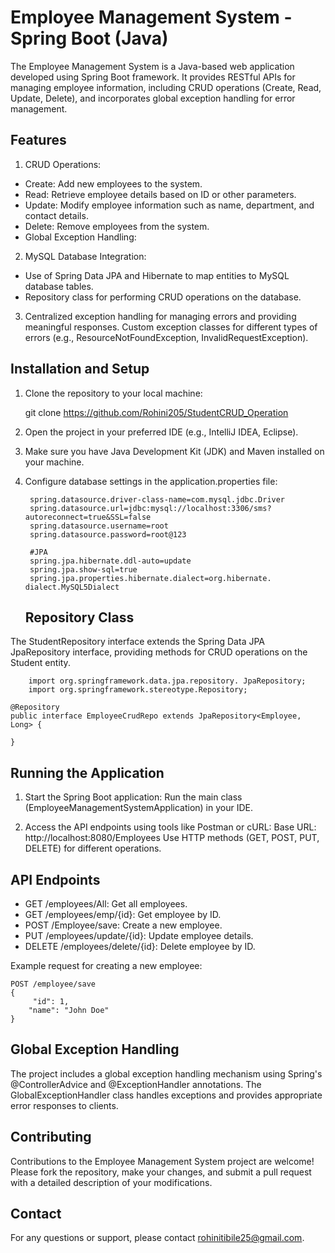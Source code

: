 # Employee Management System - Spring Boot (Java)


The Employee Management System is a Java-based web application developed using Spring Boot framework. It provides RESTful APIs for managing employee information, including CRUD operations (Create, Read, Update, Delete), and incorporates global exception handling for error management. 


## Features

1. CRUD Operations:

* Create: Add new employees to the system.
* Read: Retrieve employee details based on ID or other parameters.
* Update: Modify employee information such as name, department, and contact details.
* Delete: Remove employees from the system.
* Global Exception Handling:

2. MySQL Database Integration:
* Use of Spring Data JPA and Hibernate to map entities to MySQL database tables.
* Repository class for performing CRUD operations on the database.

3. Centralized exception handling for managing errors and providing meaningful responses.
Custom exception classes for different types of errors (e.g., ResourceNotFoundException, InvalidRequestException).
## Installation and Setup

1. Clone the repository to your local machine:


    git clone https://github.com/Rohini205/StudentCRUD_Operation
2. Open the project in your preferred IDE (e.g., IntelliJ IDEA, Eclipse).
3. Make sure you have Java Development Kit (JDK) and Maven installed on your machine.
4. Configure database settings in the application.properties file:

        spring.datasource.driver-class-name=com.mysql.jdbc.Driver
        spring.datasource.url=jdbc:mysql://localhost:3306/sms?autoreconnect=true&SSL=false
        spring.datasource.username=root
        spring.datasource.password=root@123
        
        #JPA
        spring.jpa.hibernate.ddl-auto=update
        spring.jpa.show-sql=true
        spring.jpa.properties.hibernate.dialect=org.hibernate.     dialect.MySQL5Dialect
   ## Repository Class

The StudentRepository interface extends the Spring Data JPA JpaRepository interface, providing methods for CRUD operations on the Student entity.

        import org.springframework.data.jpa.repository. JpaRepository;
        import org.springframework.stereotype.Repository;

    @Repository
    public interface EmployeeCrudRepo extends JpaRepository<Employee, Long> {
        
    }
## Running the Application

1. Start the Spring Boot application:
Run the main class (EmployeeManagementSystemApplication) in your IDE.

3. Access the API endpoints using tools like Postman or cURL:
Base URL: http://localhost:8080/Employees
Use HTTP methods (GET, POST, PUT, DELETE) for different operations.
## API Endpoints

* GET /employees/All: Get all employees.
* GET /employees/emp/{id}: Get employee by ID.
* POST /Employee/save: Create a new employee.
* PUT /employees/update/{id}: Update employee details.
* DELETE /employees/delete/{id}: Delete employee by ID.

Example request for creating a new employee:

    POST /employee/save
    {
         "id": 1,
        "name": "John Doe"
    }

## Global Exception Handling

The project includes a global exception handling mechanism using Spring's @ControllerAdvice and @ExceptionHandler annotations. The GlobalExceptionHandler class handles exceptions and provides appropriate error responses to clients.
## Contributing

Contributions to the Employee Management System project are welcome! Please fork the repository, make your changes, and submit a pull request with a detailed description of your modifications.
## Contact
For any questions or support, please contact rohinitibile25@gmail.com.
